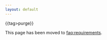 ```yaml
---
layout: default
---
```


{{tag>purge}}

This page has been moved to [faq:requirements](/faq/requirements).
